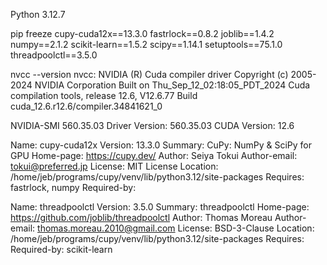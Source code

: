 Python 3.12.7

pip freeze
cupy-cuda12x==13.3.0
fastrlock==0.8.2
joblib==1.4.2
numpy==2.1.2
scikit-learn==1.5.2
scipy==1.14.1
setuptools==75.1.0
threadpoolctl==3.5.0

nvcc --version
nvcc: NVIDIA (R) Cuda compiler driver
Copyright (c) 2005-2024 NVIDIA Corporation
Built on Thu_Sep_12_02:18:05_PDT_2024
Cuda compilation tools, release 12.6, V12.6.77
Build cuda_12.6.r12.6/compiler.34841621_0

 NVIDIA-SMI 560.35.03              Driver Version: 560.35.03      CUDA Version: 12.6

 Name: cupy-cuda12x
Version: 13.3.0
Summary: CuPy: NumPy & SciPy for GPU
Home-page: https://cupy.dev/
Author: Seiya Tokui
Author-email: tokui@preferred.jp
License: MIT License
Location: /home/jeb/programs/cupy/venv/lib/python3.12/site-packages
Requires: fastrlock, numpy
Required-by: 

Name: threadpoolctl
Version: 3.5.0
Summary: threadpoolctl
Home-page: https://github.com/joblib/threadpoolctl
Author: Thomas Moreau
Author-email: thomas.moreau.2010@gmail.com
License: BSD-3-Clause
Location: /home/jeb/programs/cupy/venv/lib/python3.12/site-packages
Requires: 
Required-by: scikit-learn
